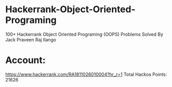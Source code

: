 # Hackerrank-Object-Oriented-Programing
100+ Hackerrank Object Oriented Programing (OOPS) Problems Solved By Jack Praveen Raj Ilango

# Account: 
https://www.hackerrank.com/RA1811026010004?hr_r=1
Total Hackos Points: 21626
